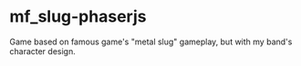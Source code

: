 # mf_slug-phaserjs
Game based on famous game's "metal slug" gameplay, but with my band's character design.
